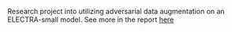 Research project into utilizing adversarial data augmentation on an ELECTRA-small model.
See more in the report [here](https://github.com/jayupad/nlp-adversarial-da/blob/main/report.pdf)
